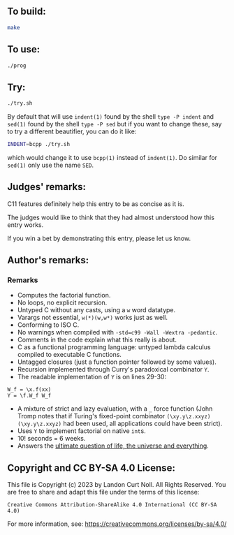 ## To build:

```sh
make
```


## To use:

```sh
./prog
```


## Try:

```sh
./try.sh
```

By default that will use `indent(1)` found by the shell `type -P indent` and
`sed(1)` found by the shell `type -P sed` but if you want to change these, say
to try a different beautifier, you can do it like:

```sh
INDENT=bcpp ./try.sh
```

which would change it to use `bcpp(1)` instead of `indent(1)`. Do similar for
`sed(1)` only use the name `SED`.


## Judges' remarks:

C11 features definitely help this entry to be as concise as it is.

The judges would like to think that they had almost understood how this entry works.

If you win a bet by demonstrating this entry, please let us know.


## Author's remarks:

### Remarks

- Computes the factorial function.
- No loops, no explicit recursion.
- Untyped C without any casts, using a `w` word datatype.
- Varargs not essential, `w(*)(w,w*)` works just as well.
- Conforming to ISO C.
- No warnings when compiled with `-std=c99 -Wall -Wextra -pedantic`.
- Comments in the code explain what this really is about.
- C as a functional programming language: untyped lambda calculus compiled to
executable C functions.
- Untagged closures (just a function pointer followed by some values).
- Recursion implemented through Curry's paradoxical combinator `Y`.
- The readable implementation of `Y` is on lines 29-30:

```
W_f = \x.f(xx)
Y = \f.W_f W_f
```

- A mixture of strict and lazy evaluation, with a `_` force function
  (John Tromp notes that if Turing's fixed-point combinator
  `(\xy.y\z.xxyz)(\xy.y\z.xxyz)` had been used,
  all applications could have been strict).
- Uses `Y` to implement factorial on native `int`s.
- 10! seconds = 6 weeks.
- Answers the [ultimate question of life, the universe and
everything](https://hitchhikers.fandom.com/wiki/42).


## Copyright and CC BY-SA 4.0 License:

This file is Copyright (c) 2023 by Landon Curt Noll.  All Rights Reserved.
You are free to share and adapt this file under the terms of this license:

    Creative Commons Attribution-ShareAlike 4.0 International (CC BY-SA 4.0)

For more information, see: https://creativecommons.org/licenses/by-sa/4.0/
